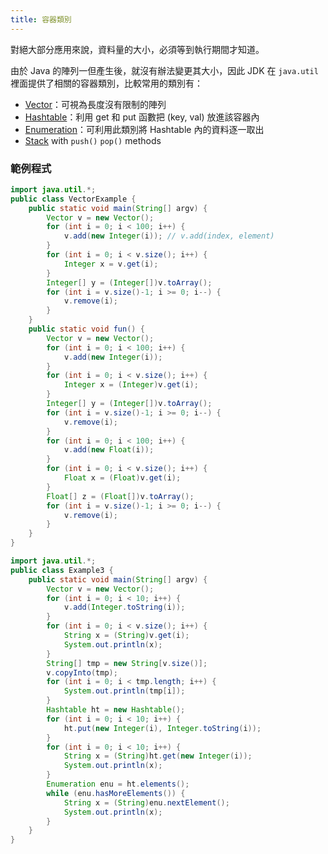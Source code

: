 ```yaml
---
title: 容器類別
---
```

對絕大部分應用來說，資料量的大小，必須等到執行期間才知道。

由於 Java 的陣列一但產生後，就沒有辦法變更其大小，因此 JDK 在 `java.util` 裡面提供了相關的容器類別，比較常用的類別有：

* [Vector](https://rawgit.com/NCNU-CALab/java.programming.im/master/docs/api/java/util/Vector.html)：可視為長度沒有限制的陣列
* [Hashtable](https://rawgit.com/NCNU-CALab/java.programming.im/master/docs/api/java/util/Hashtable.html)：利用 get 和 put 函數把 (key, val) 放進該容器內
* [Enumeration](https://rawgit.com/NCNU-CALab/java.programming.im/master/docs/api/java/util/Enumeration.html)：可利用此類別將 Hashtable 內的資料逐一取出
* [Stack](https://rawgit.com/NCNU-CALab/java.programming.im/master/docs/api/java/util/Stack.html) with `push()` `pop()` methods

### 範例程式

```java
import java.util.*;
public class VectorExample {
    public static void main(String[] argv) {
        Vector v = new Vector();
        for (int i = 0; i < 100; i++) {
            v.add(new Integer(i)); // v.add(index, element)
        }
        for (int i = 0; i < v.size(); i++) {
            Integer x = v.get(i);
        }
        Integer[] y = (Integer[])v.toArray();
        for (int i = v.size()-1; i >= 0; i--) {
            v.remove(i);
        }
    }
    public static void fun() {
        Vector v = new Vector();
        for (int i = 0; i < 100; i++) {
            v.add(new Integer(i));
        }
        for (int i = 0; i < v.size(); i++) {
            Integer x = (Integer)v.get(i);
        }
        Integer[] y = (Integer[])v.toArray();
        for (int i = v.size()-1; i >= 0; i--) {
            v.remove(i);
        }
        for (int i = 0; i < 100; i++) {
            v.add(new Float(i));
        }
        for (int i = 0; i < v.size(); i++) {
            Float x = (Float)v.get(i);
        }
        Float[] z = (Float[])v.toArray();
        for (int i = v.size()-1; i >= 0; i--) {
            v.remove(i);
        }
    }
}

import java.util.*;
public class Example3 {
    public static void main(String[] argv) {
        Vector v = new Vector();
        for (int i = 0; i < 10; i++) {
            v.add(Integer.toString(i));
        }
        for (int i = 0; i < v.size(); i++) {
            String x = (String)v.get(i);
            System.out.println(x);
        }
        String[] tmp = new String[v.size()];
        v.copyInto(tmp);
        for (int i = 0; i < tmp.length; i++) {
            System.out.println(tmp[i]);
        }
        Hashtable ht = new Hashtable();
        for (int i = 0; i < 10; i++) {
            ht.put(new Integer(i), Integer.toString(i));
        }
        for (int i = 0; i < 10; i++) {
            String x = (String)ht.get(new Integer(i));
            System.out.println(x);
        }
        Enumeration enu = ht.elements();
        while (enu.hasMoreElements()) {
            String x = (String)enu.nextElement();
            System.out.println(x);
        }
    }
}
```
